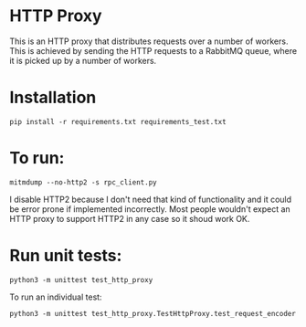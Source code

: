 # HTTP Proxy

This is an HTTP proxy that distributes requests over a number of workers. This
is achieved by sending the HTTP requests to a RabbitMQ queue, where it is
picked up by a number of workers.

# Installation

```
pip install -r requirements.txt requirements_test.txt
```

# To run:

```
mitmdump --no-http2 -s rpc_client.py
```

I disable HTTP2 because I don't need that kind of functionality and it could be
error prone if implemented incorrectly. Most people wouldn't expect an HTTP
proxy to support HTTP2 in any case so it shoud work OK.


# Run unit tests:

```
python3 -m unittest test_http_proxy
```

To run an individual test:

```
python3 -m unittest test_http_proxy.TestHttpProxy.test_request_encoder
```
